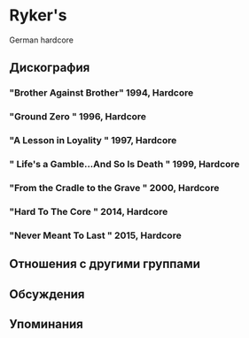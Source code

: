 # Ryker's

German hardcore

## Дискография

### "Brother Against Brother" 1994, Hardcore



### "Ground Zero " 1996, Hardcore



### "A Lesson in Loyality " 1997, Hardcore



### " Life's a Gamble...And So Is Death " 1999, Hardcore



### "From the Cradle to the Grave " 2000, Hardcore



### "Hard To The Core " 2014, Hardcore



### "Never Meant To Last " 2015, Hardcore




## Отношения с другими группами


## Обсуждения


## Упоминания

